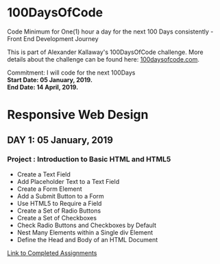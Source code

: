 # 100DaysOfCode
Code Minimum for One(1) hour a day for the next 100 Days consistently - Front End Development Journey

This is part of Alexander Kallaway's 100DaysOfCode challenge. More details about the challenge can be found here: <a href="100DaysOfCode.com">100daysofcode.com</a>.

Commitment: I will code for the next 100Days <br>
<strong>Start Date: 05 January, 2019.</strong><br>
<strong>End Date: 14 April, 2019.</strong>

  
  <h1>Responsive Web Design</h1>
     <h2>DAY 1: 05 January, 2019</h2>
     <h3>Project : Introduction to Basic HTML and HTML5</h3>
     <ul>
       <li>Create a Text Field</li>
       <li>Add Placeholder Text to a Text Field</li>
       <li>Create a Form Element</li>
       <li>Add a Submit Button to a Form</li>
       <li>Use HTML5 to Require a Field</li>
       <li>Create a Set of Radio Buttons</li>
       <li>Create a Set of Checkboxes</li>
       <li>Check Radio Buttons and Checkboxes by Default</li>
       <li>Nest Many Elements within a Single div Element</li>
       <li>Define the Head and Body of an HTML Document</li>
       </ul> 
    <a href="https://www.freecodecamp.org/possible-kwaku">Link to Completed Assignments</a>
     